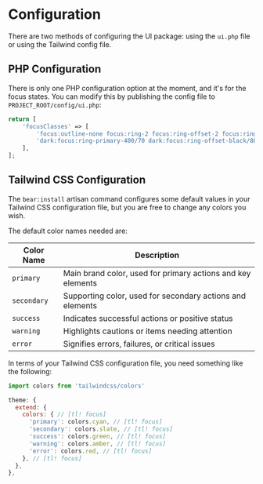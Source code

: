 # Configuration

There are two methods of configuring the UI package: using the `ui.php` file or using the Tailwind config file.

## PHP Configuration

There is only one PHP configuration option at the moment, and it's for the focus states.
You can modify this by publishing the config file to `PROJECT_ROOT/config/ui.php`:

```php
return [
    'focusClasses' => [
        'focus:outline-none focus:ring-2 focus:ring-offset-2 focus:ring-primary-500/70 focus:ring-offset-white/80',
        'dark:focus:ring-primary-400/70 dark:focus:ring-offset-black/80',
    ],
];
```

## Tailwind CSS Configuration

The `bear:install` artisan command configures some default values in your Tailwind CSS configuration file, but you are free to change any colors you wish.

The default color names needed are:

| Color Name   | Description                                                    |
|--------------|----------------------------------------------------------------|
| `primary`    | Main brand color, used for primary actions and key elements    |
| `secondary`  | Supporting color, used for secondary actions and elements      |
| `success`    | Indicates successful actions or positive status                |
| `warning`    | Highlights cautions or items needing attention                 |
| `error`      | Signifies errors, failures, or critical issues                 |

In terms of your Tailwind CSS configuration file, you need something like the following:

```js
import colors from 'tailwindcss/colors'

theme: {
  extend: {
    colors: { // [tl! focus]
      'primary': colors.cyan, // [tl! focus]
      'secondary': colors.slate, // [tl! focus]
      'success': colors.green, // [tl! focus]
      'warning': colors.amber, // [tl! focus]
      'error': colors.red, // [tl! focus]
    }, // [tl! focus]
  },
},
```
